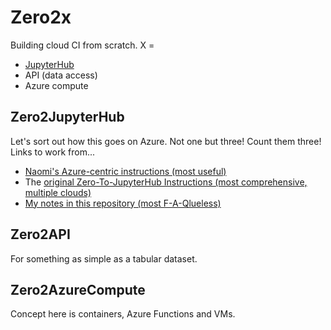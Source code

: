 # Zero2x

Building cloud CI from scratch. X =


* [JupyterHub](https://github.com/robfatland/zero2x/tree/master/Z2JH)
* API (data access)
* Azure compute


## Zero2JupyterHub


Let's sort out how this goes on Azure. Not one but three! Count them three! Links to work from...
* [Naomi's Azure-centric instructions (most useful)]()
* The [original Zero-To-JupyterHub Instructions (most comprehensive, multiple clouds)](https://zero-to-jupyterhub.readthedocs.io/en/latest/)
* [My notes in this repository (most F-A-Qlueless)](https://github.com/robfatland/zero2x/tree/master/Z2JH)



## Zero2API


For something as simple as a tabular dataset.


## Zero2AzureCompute


Concept here is containers, Azure Functions and VMs.




